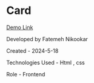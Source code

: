 # Card

[Demo Link](https://nikmahla.github.io/Menu/)

Developed by Fatemeh Nikookar

Created - 2024-5-18

Technologies Used - Html , css

Role - Frontend
